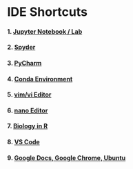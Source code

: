 # IDE Shortcuts

#### 1. [ Jupyter Notebook / Lab ](https://github.com/mrzResearchArena/IDE-Shortcuts/blob/master/JupyterNotebook.md) 
#### 2. [ Spyder ](https://github.com/mrzResearchArena/IDE-Shortcuts/blob/master/Spyder.md)
#### 3. [ PyCharm ](https://github.com/mrzResearchArena/IDE-Shortcuts/blob/master/PyCharm.md)
#### 4. [ Conda Environment ](https://github.com/mrzResearchArena/IDE-Shortcuts/blob/master/conda.md)
#### 5. [ vim/vi Editor ](https://github.com/mrzResearchArena/IDE-Shortcuts/blob/master/vim.md)
#### 6. [ nano Editor ](https://github.com/mrzResearchArena/IDE-Shortcuts/blob/master/nano.md)
#### 7. [ Biology in R ](https://github.com/mrzResearchArena/IDE-Shortcuts/blob/master/R.md)
#### 8. [ VS Code ](https://docs.google.com/document/d/1uOfQxbG7U5cKqiubdN58G-Xpd7rlreNAAe9dCM4ZUH4/edit?usp=sharing)
#### 9. [ Google Docs, Google Chrome, Ubuntu](https://docs.google.com/document/d/1UNXDMx0tAG-KvLsw3-F3AVAFNeywx__ykaswv4Dt6CE/edit?usp=sharing)

